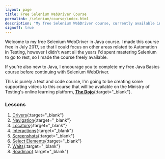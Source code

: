 ```yaml
---
layout: page
title: Free Selenium WebDriver Course
permalink: /selenium/course/index.html
description: "My free Selenium WebDriver course, currently available in Java"
signoff: true
---
```

Welcome to my free Selenium WebDriver in Java course. I made this course free in July 2017, so that I could focus on other areas related to Automation in Testing, however I didn't want all the years I'd spent mastering Selenium to go to rest, so I made the course freely available.

If you're also new to Java, I encourage you to complete my free Java Basics course before continuing with Selenium WebDriver. 

This is purely a text and code course, I'm going to be creating some supporting videos to this course that will be available on the Ministry of Testing's online learning platform, [**The Dojo**](https://dojo.ministryoftesting.com){:target="_blank"}.

### Lessons

1. [Drivers](../lessons/drivers){:target="_blank"}
2. [Navigation](../lessons/navigation){:target="_blank"}
3. [Locators](../lessons/locators){:target="_blank"}
4. [Interactions](../lessons/interactions){:target="_blank"}
5. [Screenshots](../lessons/screenshots){:target="_blank"}
6. [Select Elements](../lessons/selectelements){:target="_blank"}
7. [Waits](../lessons/waits){:target="_blank"}
8. [Roadmap](../lessons/roadmap){:target="_blank"}